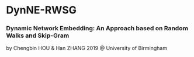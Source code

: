 # DynNE-RWSG
### Dynamic Network Embedding: An Approach based on Random Walks and Skip-Gram

by Chengbin HOU & Han ZHANG 2019 @ University of Birmingham
